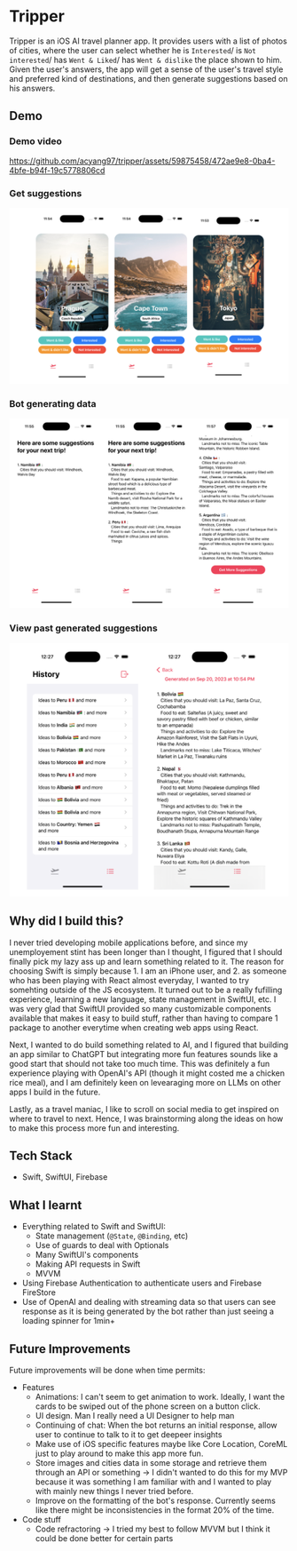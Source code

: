 # Tripper

Tripper is an iOS AI travel planner app. It provides users with a list of photos of cities, where the user can select whether he is `Interested`/ is `Not interested`/ has `Went & Liked`/ has `Went & dislike` the place shown to him. Given the user's answers, the app will get a sense of the user's travel style and preferred kind of destinations, and then generate suggestions based on his answers.

## Demo

### Demo video

https://github.com/acyang97/tripper/assets/59875458/472ae9e8-0ba4-4bfe-b94f-19c5778806cd

### Get suggestions

<p align="center">
  <img alt="readme-1" src="./tripper-ios/Assets.xcassets/readme/readme-1.imageset/readme-1.png">
</p>

### Bot generating data

<p align="center">
  <img alt="readme-2" src="./tripper-ios/Assets.xcassets/readme/readme-2.imageset/readme-2.png">
</p>

### View past generated suggestions

<p align="center">
  <img alt="readme-3" src="./tripper-ios/Assets.xcassets/readme/readme-3.imageset/readme-3.png">
</p>

## Why did I build this?

I never tried developing mobile applications before, and since my unemployement stint has been longer than I thought, I figured that I should finally pick my lazy ass up and learn something related to it. The reason for choosing Swift is simply because 1. I am an iPhone user, and 2. as someone who has been playing with React almost everyday, I wanted to try somehting outside of the JS ecosystem. It turned out to be a really fufilling experience, learning a new language, state management in SwiftUI, etc. I was very glad that SwiftUI provided so many customizable components available that makes it easy to build stuff, rather than having to compare 1 package to another everytime when creating web apps using React.

Next, I wanted to do build something related to AI, and I figured that building an app similar to ChatGPT but integrating more fun features sounds like a good start that should not take too much time. This was definitely a fun experience playing with OpenAI's API (though it might costed me a chicken rice meal), and I am definitely keen on levearaging more on LLMs on other apps I build in the future.

Lastly, as a travel maniac, I like to scroll on social media to get inspired on where to travel to next. Hence, I was brainstorming along the ideas on how to make this process more fun and interesting.

## Tech Stack

- Swift, SwiftUI, Firebase

## What I learnt

- Everything related to Swift and SwiftUI:
  - State management (`@State`, `@Binding`, etc)
  - Use of guards to deal with Optionals
  - Many SwiftUI's components
  - Making API requests in Swift
  - MVVM
- Using Firebase Authentication to authenticate users and Firebase FireStore
- Use of OpenAI and dealing with streaming data so that users can see response as it is being generated by the bot rather than just seeing a loading spinner for 1min+

## Future Improvements

Future improvements will be done when time permits:

- Features
  - Animations: I can't seem to get animation to work. Ideally, I want the cards to be swiped out of the phone screen on a button click.
  - UI design. Man I really need a UI Designer to help man
  - Continuing of chat: When the bot returns an initial response, allow user to continue to talk to it to get deepeer insights
  - Make use of iOS specific features maybe like Core Location, CoreML just to play around to make this app more fun.
  - Store images and cities data in some storage and retrieve them through an API or something -> I didn't wanted to do this for my MVP because it was something I am familiar with and I wanted to play with mainly new things I never tried before.
  - Improve on the formatting of the bot's response. Currently seems like there might be inconsistencies in the format 20% of the time.
- Code stuff
  - Code refractoring -> I tried my best to follow MVVM but I think it could be done better for certain parts

